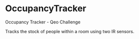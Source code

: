 OccupancyTracker
================

Occupancy Tracker - Qeo Challenge

Tracks the stock of people within a room using two IR sensors. 
